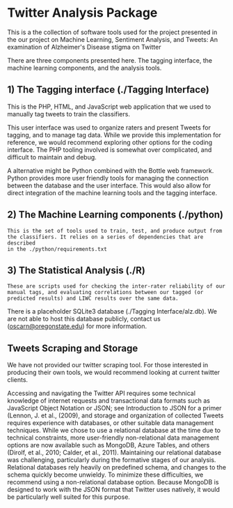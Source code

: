 # Twitter Analysis Package

This is a the collection of software tools used for the project presented in 
the our project on 
    Machine Learning, Sentiment Analysis, and Tweets: 
    An examination of Alzheimer's Disease stigma on Twitter

There are three components presented here. The tagging interface, the machine 
learning components, and the analysis tools.

## 1) The Tagging interface (./Tagging Interface)

This is the PHP, HTML, and JavaScript web application 
that we used to manually tag tweets to train the classifiers.

This user interface was used to organize raters and present Tweets for 
tagging, and to manage tag data. While we provide this implementation for 
reference, we would recommend exploring other options for the coding 
interface. The PHP tooling involved is somewhat over complicated, and 
difficult to maintain and debug. 

A alternative might be Python combined with the Bottle web framework. Python 
provides more user friendly tools for managing the connection between the 
database and the user interface. This would also allow for direct 
integration of the machine learning tools and the tagging interface.

## 2) The Machine Learning components (./python)

    This is the set of tools used to train, test, and produce output from 
    the classifiers. It relies on a series of dependencies that are described 
    in the ./python/requirements.txt

## 3) The Statistical Analysis (./R)

    These are scripts used for checking the inter-rater reliability of our 
    manual tags, and evaluating correlations between our tagged (or 
    predicted results) and LIWC results over the same data.

There is a placeholder SQLite3 database (./Tagging Interface/alz.db). We are not able to
host this database publicly, contact us (oscarn@oregonstate.edu) for more 
information.

## Tweets Scraping and Storage
We have not provided our twitter scraping tool. For those interested in 
producing their own tools, we would recommend looking at current twitter 
clients.

Accessing and navigating the Twitter API requires some technical knowledge of 
internet requests and transactional data formats such as 
JavaScript Object Notation or JSON; see Introduction to JSON for a primer 
(Lennon, J. et al., (2009), and storage and organization of collected Tweets 
requires experience with databases, or other suitable data management techniques. 
While we chose to use a relational database at the time due to technical 
constraints, more user-friendly non-relational data management options are now 
available such as MongoDB, Azure Tables, and others (Dirolf, et al., 2010; 
Calder, et al., 2011). Maintaining our relational database was challenging, 
particularly during the formative stages of our analysis. 
Relational databases rely heavily on predefined schema, and changes to the 
schema quickly become unwieldy. To minimize these difficulties, we recommend 
using a non-relational database option. Because MongoDB is designed to work with 
the JSON format that Twitter uses natively, it would be particularly well suited 
for this purpose.  